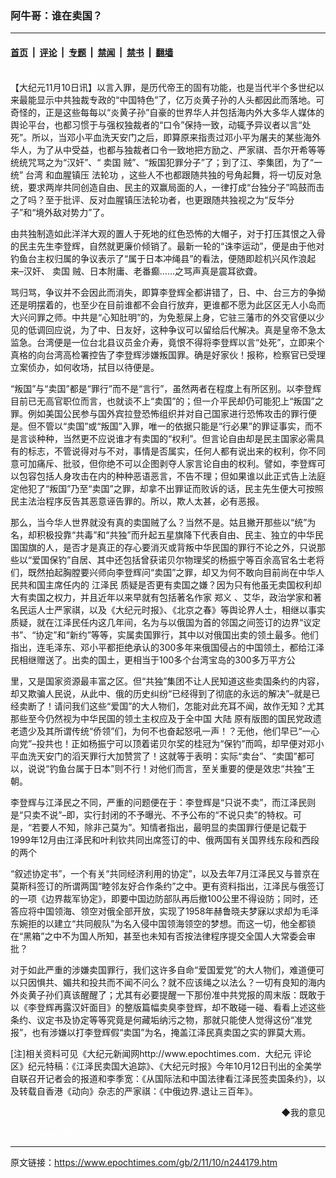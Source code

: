 ### 阿牛哥：谁在卖国？

---

#### [首页](../../../..?n244179) &nbsp;|&nbsp; [评论](../../../../../epoch-comment?n244179) &nbsp;|&nbsp; [专题](../../../../../epoch-special?n244179) &nbsp;|&nbsp; [禁闻](../../../../../epoch-news?n244179) &nbsp;|&nbsp; [禁书](../../../../../books?n244179) &nbsp;|&nbsp; [翻墙](https://github.com/gfw-breaker/nogfw/blob/master/README.md?n244179)


<div class="post_content" id="artbody" itemprop="articleBody">
 <!-- article content begin -->
 <p>
  <font color="#ffffff">
   (http://www.epochtimes.com)
  </font>
  <br/>
  【大纪元11月10日讯】以言入罪，是历代帝王的固有功能，也是当代半个多世纪以来最能显示中共独裁专政的“中国特色”了，亿万炎黄子孙的人头都因此而落地。可奇怪的，正是这些每每以“炎黄子孙”自豪的世界华人并包括海内外大多华人媒体的舆论平台，也都习惯于与强权独裁者的“口令”保持一致，动辄予异议者以言“处死”。所以，当邓小平血洗天安门之后，即算原来指责过邓小平为屠夫的某些海外华人，为了从中受益，也都与独裁者口令一致地把方励之、严家祺、吾尔开希等等统统咒骂之为“汉奸”、“
  <ok href="nf801.htm">
   <ok href="https://www.epochtimes.com/gb/tag/%E5%8D%96%E5%9B%BD.html">
    卖国
   </ok>
  </ok>
  贼”、“叛国犯罪分子”了；到了江、李集团，为了“一统”
  <ok href="nsc414.htm">
   台湾
  </ok>
  和血腥镇压
  <ok href="http://falundafa.org">
   法轮功
  </ok>
  ，这些人不也都跟随共独的号角起舞，将一切反对急统，要求两岸共同创造自由、民主的双赢局面的人，一律打成“台独分子”鸣鼓而击之了吗？至于批评、反对血腥镇压法轮功者，也更跟随共独视之为“反华分子”和“境外敌对势力”了。
 </p>
 <p>
  由共独制造如此洋洋大观的置人于死地的红色恐怖的大帽子，对于打压其恨之入骨的民主先生李登辉，自然就更廉价倾销了。最新一轮的“诛李运动”，便是由于他对钓鱼台主权归属的争议表示了“属于日本冲绳县”的看法，便随即趁机兴风作浪起来–汉奸、
  <ok href="https://www.epochtimes.com/gb/tag/%E5%8D%96%E5%9B%BD.html">
   卖国
  </ok>
  贼、日本附庸、老番癫……之骂声真是震耳欲聋。
 </p>
 <p>
  骂归骂，争议并不会因此而消失，即算李登辉全都讲错了，日、中、台三方的争拗还是明摆着的，也至少在目前谁都不会自行放弃，更谁都不愿为此区区无人小岛而大兴问罪之师。中共是“心知肚明”的，为免惹屎上身，它驻三藩市的外交官便以少见的低调回应说，为了中、日友好，这种争议可以留给后代解决。真是皇帝不急太监急。台湾便是一位台北县议员金介寿，竟恨不得将李登辉以言“处死”，立即来个真格的向台湾高检署控告了李登辉涉嫌叛国罪。确是好家伙！报称，检察官已受理立案侦办，如何收场，拭目以待便是。
 </p>
 <p>
  “叛国”与“卖国”都是“罪行”而不是“言行”，虽然两者在程度上有所区别。以李登辉目前已无高官职位而言，也就谈不上“卖国”的；但一介平民却仍可能犯上“叛国”之罪。例如美国公民参与国外宾拉登恐怖组织并对自己国家进行恐怖攻击的罪行便是。但不管以“卖国”或“叛国”入罪，唯一的依据只能是“行必果”的罪证事实，而不是言谈种种，当然更不应说谁才有卖国的“权利”。但言论自由却是民主国家必需具有的标志，不管说得对与不对，事情是否属实，任何人都有说出来的权利，你不同意可加痛斥、批驳，但你绝不可以企图剥夺人家言论自由的权利。譬如，李登辉可以包容包括人身攻击在内的种种恶语恶言，不告不理；但如果谁以此正式告上法庭定他犯了“叛国”乃至“卖国”之罪，却拿不出罪证而败诉的话，民主先生便大可按照民主法治程序反告其恶意诬告罪的。所以，欺人太甚，必有恶报。
 </p>
 <p>
  那么，当今华人世界就没有真的卖国贼了么？当然不是。姑且撇开那些以“统”为名，却积极投靠“共毒”和“共独”而升起五星旗降下代表自由、民主、独立的中华民国国旗的人，是否才是真正的存心要消灭或背叛中华民国的罪行不论之外，只说那些以“爱国保钓”自居、其中还包括曾获诺贝尔物理奖的杨振宁等百余高官名士老将们，既然拍起胸膛要兴师向李登辉问“卖国”之罪，却又为何不敢向目前尚在中华人民共和国主席任内的
  <ok href="nf801.htm">
   江泽民
  </ok>
  质疑是否更有卖国之嫌？因为只有他虽无卖国权利却大有卖国之权力，并且近年以来早就有包括著名作家
  <ok href="nssc141.htm">
   郑义
  </ok>
  、艾华，政治学家和著名民运人士严家祺，以及《大纪元时报》、《北京之春》等舆论界人士，相继以事实质疑，就在江泽民任内这几年间，名为与以俄国为首的邻国之间签订的边界“议定书”、“协定”和“新约”等等，实属卖国罪行，其中以对俄国出卖的领土最多。他们指出，连毛泽东、邓小平都拒绝承认的300多年来俄国侵占的中国领土，都给江泽民相继赠送了。出卖的国土，更相当于100多个台湾宝岛的300多万平方公
 </p>
 <p>
  里，又是国家资源最丰富之区。但“共独”集团不让人民知道这些卖国条约的内容，却又欺骗人民说，从此中、俄的历史纠纷“已经得到了彻底的永远的解决”–就是已经卖断了！请问我们这些“爱国”的大人物们，怎能对此充耳不闻，故作无知？尤其那些至今仍然视为中华民国的领土主权应及于全中国
  <ok href="nsc413.htm">
   大陆
  </ok>
  原有版图的国民党政遗老遗少及其所谓传统“侨领”们，为何不也奋起怒吼一声！？无他，他们早已“一心向党”–投共也！正如杨振宁可以顶着诺贝尔奖的桂冠为“保钓”而鸣，却早便对邓小平血洗天安门的滔天罪行大加赞赏了！这就等于表明：实际“卖台”、“卖国”都可以，说说“钓鱼台属于日本”则不行！对他们而言，至关重要的便是效忠“共独”王朝。
 </p>
 <p>
  李登辉与江泽民之不同，严重的问题便在于：李登辉是“只说不卖”，而江泽民则是“只卖不说”–即，实行封闭的不予曝光、不予公布的“不说只卖”的特权。可是，“若要人不知，除非己莫为”。知情者指出，最明显的卖国罪行便是记载于1999年12月由江泽民和叶利钦共同出席签订的中、俄两国有关国界线东段和西段的两个
 </p>
 <p>
  “叙述协定书”，一个有关“共同经济利用的协定”，以及去年7月江泽民又与普京在莫斯科签订的所谓两国“睦邻友好合作条约”之中。更有资料指出，江泽民与俄签订的一项《边界裁军协定》，即要中国边防部队再后撤100公里不得设防；同时，还答应将中国领海、领空对俄全部开放，实现了1958年赫鲁晓夫梦寐以求却为毛泽东婉拒的以建立“共同舰队”为名入侵中国领海领空的梦想。而这一切，他全都锁在“黑箱”之中不为国人所知，甚至也未知有否按法律程序提交全国人大常委会审批？
 </p>
 <p>
  对于如此严重的涉嫌卖国罪行，我们这许多自命“爱国爱党”的大人物们，难道便可以只因惧共、媚共和投共而不闻不问么？就不应该绳之以法么？一切有良知的海内外炎黄子孙们真该醒醒了；尤其有必要提醒一下那份准中共党报的周末版：既敢于以《李登辉再露汉奸面目》的整版篇幅卖臭李登辉，却不敢碰一碰、看看上述这些条约、议定书及协定等等究竟是何藏垢纳污之物，那就只能使人觉得这份“准党报”，也有涉嫌以打李登辉假“卖国”为名，掩盖江泽民真卖国之实的罪莫大焉。
 </p>
 <p>
  [注]相关资料可见《大纪元新闻网http://www.epochtimes.com．大纪元
  <ok href="nccomment.htm">
   评论
  </ok>
  区》纪元特稿：《江泽民卖国大追踪》、《大纪元时报》今年10月12日刊出的全美学自联召开记者会的报道和李季宽：《从国际法和中国法律看江泽民签卖国条约》，以及转载自香港《动向》杂志的严家祺：《中俄边界.退让三百年》。
 </p>
 <div align="right">
  <ok href="sendmail.asp?p=pinglunfankui&amp;subject=评论文章读者反馈&amp;body=您好﹐我读了贵网站的文章《阿牛哥：谁在卖国？》后﹐">
   ◆我的意见
  </ok>
 </div>
 <p>
  <font color="#ffffff">
   (http://www.dajiyuan.com)
  </font>
 </p>
 <!-- article content end -->
 <div id="below_article_ad">
 </div>
</div>


---

原文链接：https://www.epochtimes.com/gb/2/11/10/n244179.htm